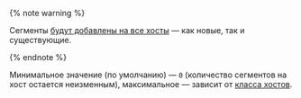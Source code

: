 {% note warning %}

Сегменты [будут добавлены на все хосты](../../../../managed-greenplum/concepts/index.md) — как новые, так и существующие.

{% endnote %}

Минимальное значение (по умолчанию) — `0` (количество сегментов на хост остается неизменным), максимальное — зависит от [класса хостов](../../../../managed-greenplum/concepts/instance-types.md).
